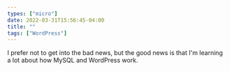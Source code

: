 ```yaml
---
types: ["micro"]
date: 2022-03-31T15:56:45-04:00
title: ""
tags: ["WordPress"]
---
```

I prefer not to get into the bad news, but the good news is that I'm learning a lot about how MySQL and WordPress work.
